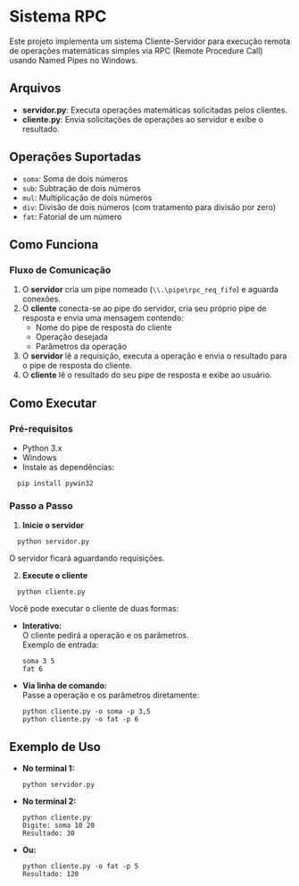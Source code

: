 # Sistema RPC

Este projeto implementa um sistema Cliente-Servidor para execução remota de operações matemáticas simples via RPC (Remote Procedure Call) usando Named Pipes no Windows.


## Arquivos

- **servidor.py**: Executa operações matemáticas solicitadas pelos clientes.
- **cliente.py**: Envia solicitações de operações ao servidor e exibe o resultado.


## Operações Suportadas

- `soma`: Soma de dois números
- `sub`: Subtração de dois números
- `mul`: Multiplicação de dois números
- `div`: Divisão de dois números (com tratamento para divisão por zero)
- `fat`: Fatorial de um número


## Como Funciona

### Fluxo de Comunicação

1. O **servidor** cria um pipe nomeado (`\\.\pipe\rpc_req_fifo`) e aguarda conexões.
2. O **cliente** conecta-se ao pipe do servidor, cria seu próprio pipe de resposta e envia uma mensagem contendo:
    - Nome do pipe de resposta do cliente
    - Operação desejada
    - Parâmetros da operação
3. O **servidor** lê a requisição, executa a operação e envia o resultado para o pipe de resposta do cliente.
4. O **cliente** lê o resultado do seu pipe de resposta e exibe ao usuário.



## Como Executar

### Pré-requisitos

- Python 3.x
- Windows
- Instale as dependências:
```
  pip install pywin32
  ```

### Passo a Passo

1. **Inicie o servidor**
```
  python servidor.py
  ```
  O servidor ficará aguardando requisições.

2. **Execute o cliente**
```
  python cliente.py
  ```
  Você pode executar o cliente de duas formas:

  - **Interativo:**  
    O cliente pedirá a operação e os parâmetros.  
    Exemplo de entrada:
    ```
    soma 3 5
    fat 6
    ```

  - **Via linha de comando:**  
    Passe a operação e os parâmetros diretamente:
    ```
    python cliente.py -o soma -p 3,5
    python cliente.py -o fat -p 6
    ```


## Exemplo de Uso

 - **No terminal 1:**  

    ```
    python servidor.py
    ```
 - **No terminal 2:**  

    ```
    python cliente.py
    Digite: soma 10 20
    Resultado: 30
    ```
 - **Ou:**  

    ```
    python cliente.py -o fat -p 5
    Resultado: 120
    ```